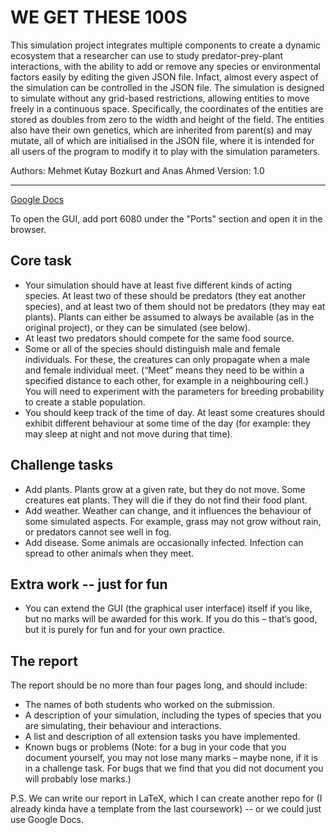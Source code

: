 # WE GET THESE 100S

This simulation project integrates multiple components to create a dynamic ecosystem that a researcher can use to
study predator-prey-plant interactions, with the ability to add or remove any species or environmental factors easily
by editing the given JSON file. Infact, almost every aspect of the simulation can be controlled in the JSON file.
The simulation is designed to simulate without any grid-based restrictions, allowing entities to move freely in a
continuous space. Specifically, the coordinates of the entities are stored as doubles from zero to the width and height
of the field. The entities also have their own genetics, which are inherited from parent(s) and may mutate,
all of which are initialised in the JSON file, where it is intended for all users of the program to modify it
to play with the simulation parameters.

Authors: Mehmet Kutay Bozkurt and Anas Ahmed
Version: 1.0

---

[Google Docs](https://docs.google.com/document/d/14-HuoK5tUVpEVj2pL6A5acK-5UiRciUfZDvJvdfa1uY/edit)

To open the GUI, add port 6080 under the "Ports" section and open it in the browser.

## Core task
- Your simulation should have at least five different kinds of acting species. At least two of these should be predators (they eat another species), and at least two of them should not be predators (they may eat plants). Plants can either be assumed to always be available (as in the original project), or they can be simulated (see below).
- At least two predators should compete for the same food source.
- Some or all of the species should distinguish male and female individuals. For these, the creatures can only propagate when a male and female individual meet. (“Meet” means they need to be within a specified distance to each other, for example in a neighbouring cell.) You will need to experiment with the parameters for breeding probability to create a stable population.
- You should keep track of the time of day. At least some creatures should exhibit different behaviour at some time of the day (for example: they may sleep at night and not move during that time).

## Challenge tasks
- Add plants. Plants grow at a given rate, but they do not move. Some creatures eat plants. They will die if they do not find their food plant.
- Add weather. Weather can change, and it influences the behaviour of some simulated aspects. For example, grass may not grow without rain, or predators cannot see well in fog.
- Add disease. Some animals are occasionally infected. Infection can spread to other animals when they meet.

## Extra work -- just for fun
- You can extend the GUI (the graphical user interface) itself if you like, but no marks will be awarded for this work. If you do this – that’s good, but it is purely for fun and for your own practice.

## The report

The report should be no more than four pages long, and should include:
- The names of both students who worked on the submission.
- A description of your simulation, including the types of species that you are simulating, their behaviour and interactions.
- A list and description of all extension tasks you have implemented.
- Known bugs or problems (Note: for a bug in your code that you document yourself, you may not lose many marks – maybe none, if it is in a challenge task. For bugs that we find that you did not document you will probably lose marks.)

P.S. We can write our report in LaTeX, which I can create another repo for (I already kinda have a template from the last coursework) -- or we could just use Google Docs.